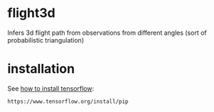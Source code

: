 # flight3d
Infers 3d flight path from observations from different angles (sort of probabilistic triangulation)

# installation

See [how to install tensorflow](https://www.tensorflow.org/install/pip):

```
https://www.tensorflow.org/install/pip
```
